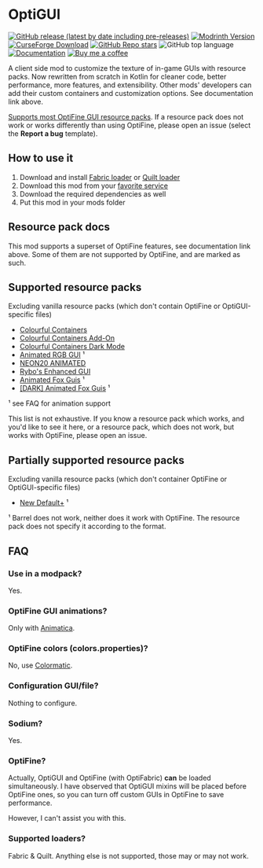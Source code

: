 # OptiGUI

[![GitHub release (latest by date including pre-releases)](https://img.shields.io/github/v/release/opekope2/OptiGUI?include_prereleases&label=Download+from+GitHub&logo=github)](https://github.com/opekope2/OptiGUI/releases)
[![Modrinth Version](https://img.shields.io/modrinth/v/optigui?label=Download+from+Modrinth&logo=modrinth)](https://modrinth.com/mod/optigui/versions)
[![CurseForge Download](https://img.shields.io/badge/Download_from_CurseForge-uhh..._latest_I_guess%3F-E04E14?logo=curseforge)](https://www.curseforge.com/minecraft/mc-mods/optigui/files)
[![GitHub Repo stars](https://img.shields.io/github/stars/opekope2/OptiGUI?label=⭐+GitHub+stars&color=ffff00)](https://github.com/opekope2/OptiGUI/stargazers)
![GitHub top language](https://img.shields.io/github/languages/top/opekope2/OptiGUI?color=7F52FF&logo=kotlin)
[![Documentation](https://img.shields.io/badge/Read%20the-documentation-8CA1AF?logo=readthedocs)](https://opekope2.github.io/OptiGUI)
[![Buy me a coffee](https://img.shields.io/badge/Buy%20me%20a%20coffe-Ko--fi-f16061?logo=ko-fi)](https://ko-fi.com/opekope2)

A client side mod to customize the texture of in-game GUIs with resource packs. Now rewritten from scratch in Kotlin for cleaner code, better performance, more features, and extensibility.
Other mods' developers can add their custom containers and customization options. See documentation link above.

[Supports most OptiFine GUI resource packs](#supported-resource-packs). If a resource pack does not work or works differently than using OptiFine, please open an issue (select the **Report a bug** template).

## How to use it

1. Download and install [Fabric loader](https://fabricmc.net/use) or [Quilt loader](https://quiltmc.org/en/install)
2. Download this mod from your [favorite service](#optigui)
3. Download the required dependencies as well
4. Put this mod in your mods folder

## Resource pack docs

This mod supports a superset of OptiFine features, see documentation link above. Some of them are not supported by OptiFine, and are marked as such.

## Supported resource packs

Excluding vanilla resource packs (which don't contain OptiFine or OptiGUI-specific files)

* [Colourful Containers](https://www.planetminecraft.com/texture-pack/colourful-containers-gui/)
* [Colourful Containers Add-On](https://www.planetminecraft.com/texture-pack/updated-colourful-containers-light-mode-gui-optifine-required/)
* [Colourful Containers Dark Mode](https://www.planetminecraft.com/texture-pack/colourful-containers-dark-mode-gui-optifine-required/)
* [Animated RGB GUI](https://www.curseforge.com/minecraft/texture-packs/optifine-animated-rgb-gui) ¹
* [NEON20 ANIMATED](https://www.planetminecraft.com/texture-pack/neon20-animated-optifine/)
* [Rybo's Enhanced GUI](https://www.planetminecraft.com/texture-pack/rybo-s-enhanced-gui/)
* [Animated Fox Guis](https://www.planetminecraft.com/texture-pack/animated-fox-guis-1-16-x/) ¹
* [\[DARK\] Animated Fox Guis](https://www.planetminecraft.com/texture-pack/fox-4931933/) ¹

¹ see FAQ for animation support

This list is not exhaustive. If you know a resource pack which works, and you'd like to see it here, or a resource pack, which does not work, but works with OptiFine, please open an issue.

## Partially supported resource packs

Excluding vanilla resource packs (which don't container OptiFine or OptiGUI-specific files)

* [New Default+](https://www.curseforge.com/minecraft/texture-packs/newdefaultplus) ¹

¹ Barrel does not work, neither does it work with OptiFine. The resource pack does not specify it according to the format.

## FAQ

### Use in a modpack?

Yes.

### OptiFine GUI animations?

Only with [Animatica](https://github.com/FoundationGames/Animatica).

### OptiFine colors (colors.properties)?

No, use [Colormatic](https://github.com/kvverti/colormatic).

### Configuration GUI/file?

Nothing to configure.

### Sodium?

Yes.

### OptiFine?

Actually, OptiGUI and OptiFine (with OptiFabric) **can** be loaded simultaneously.
I have observed that OptiGUI mixins will be placed before OptiFine ones, so you can turn off custom GUIs in OptiFine to save performance.

However, I can't assist you with this.

### Supported loaders?

Fabric & Quilt. Anything else is not supported, those may or may not work.
